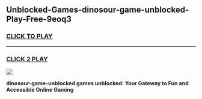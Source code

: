 
## Unblocked-Games-dinosour-game-unblocked-Play-Free-9eoq3
<h3>
<a href="https://premium76.site?title=dinosour-game-unblocked&ref=12A">CLICK TO PLAY</a></h3>
<hr>

<h3>
<a href="https://premium76.site?title=dinosour-game-unblocked&ref=12A">CLICK 2 PLAY</a>
  
</h3>

<a href="https://premium76.site?title=dinosour-game-unblocked&ref=12A"><img src="https://clearcache.store/games.png"></a>


**dinosour-game-unblocked games unblocked: Your Gateway to Fun and Accessible Online Gaming**
